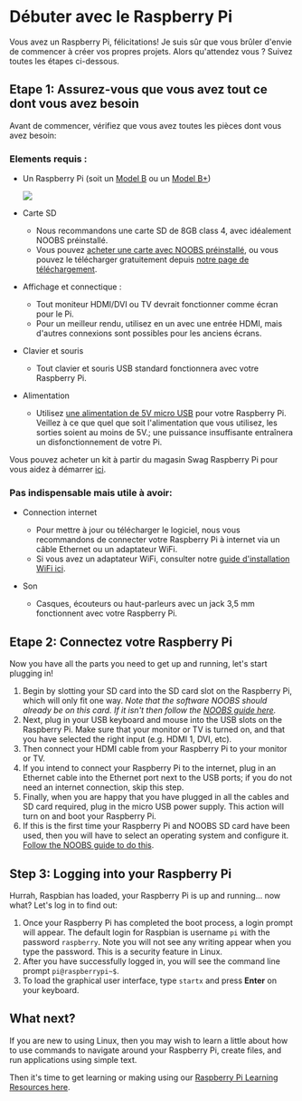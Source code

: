 # Débuter avec le Raspberry Pi

Vous avez un Raspberry Pi, félicitations! Je suis sûr que vous brûler d'envie de commencer à créer vos propres projets. Alors qu'attendez vous ? Suivez toutes les étapes ci-dessous.

## Etape 1: Assurez-vous que vous avez tout ce dont vous avez besoin

Avant de commencer, vérifiez que vous avez toutes les pièces dont vous avez besoin:

### Elements requis :

- Un Raspberry Pi (soit un [Model B](http://www.raspberrypi.org/product/model-b/) ou un  [Model B+](http://www.raspberrypi.org/product/model-b-plus/))

	![](images/Raspberry-Pis.jpg)

- Carte SD
	- Nous recommandons une carte SD de 8GB class 4, avec idéalement NOOBS préinstallé. 
	- Vous pouvez [acheter une carte avec NOOBS préinstallé](http://swag.raspberrypi.org/collections/frontpage/products/noobs-8gb-sd-card), ou vous pouvez le télécharger gratuitement depuis [notre page de téléchargement](http://www.raspberrypi.org/downloads/).
	
- Affichage et connectique :
	- Tout moniteur HDMI/DVI ou TV devrait fonctionner comme écran pour le Pi. 
	- Pour un meilleur rendu, utilisez en un avec une entrée HDMI, mais d'autres connexions sont possibles pour les anciens écrans. 
	
- Clavier et souris
	- Tout clavier et souris USB standard fonctionnera avec votre Raspberry Pi.
	
- Alimentation
	- Utilisez [une alimentation de 5V micro USB](http://swag.raspberrypi.org/collections/pi-kits/products/raspberry-pi-universal-power-supply) pour votre Raspberry Pi. Veillez à ce que quel que soit l'alimentation que vous utilisez, les sorties soient au moins de 5V.; une puissance insuffisante entraînera un disfonctionnement de votre Pi.

Vous pouvez acheter un kit à partir du magasin Swag Raspberry Pi pour vous aidez à démarrer [ici](http://swag.raspberrypi.org/collections/frontpage/products/b-raspberry-pi-starter-kit).

### Pas indispensable mais utile à avoir:

- Connection internet
	- Pour mettre à jour ou télécharger le logiciel, nous vous recommandons de connecter votre Raspberry Pi à internet via un câble Ethernet ou un adaptateur WiFi.
	- Si vous avez un adaptateur WiFi, consulter notre [guide d'installation WiFi  ici](http://www.raspberrypi.org/documentation/configuration/wireless/README.md).

- Son
	- Casques, écouteurs ou haut-parleurs avec un jack 3,5 mm fonctionnent avec votre Raspberry Pi.

	
## Etape 2: Connectez votre Raspberry Pi

Now you have all the parts you need to get up and running, let's start plugging in!

1. Begin by slotting your SD card into the SD card slot on the Raspberry Pi, which will only fit one way. *Note that the software NOOBS should already be on this card. If it isn't then follow the [NOOBS guide here](http://www.raspberrypi.org/help/noobs-setup/).*
1. Next, plug in your USB keyboard and mouse into the USB slots on the Raspberry Pi.
Make sure that your monitor or TV is turned on, and that you have selected the right input (e.g. HDMI 1, DVI, etc).
1. Then connect your HDMI cable from your Raspberry Pi to your monitor or TV.
1. If you intend to connect your Raspberry Pi to the internet, plug in an Ethernet cable into the Ethernet port next to the USB ports; if you do not need an internet connection, skip this step.
1. Finally, when you are happy that you have plugged in all the cables and SD card required, plug in the micro USB power supply. This action will turn on and boot your Raspberry Pi.
1. If this is the first time your Raspberry Pi and NOOBS SD card have been used, then you will have to select an operating system and configure it. [Follow the NOOBS guide to do this](http://www.raspberrypi.org/help/noobs-setup/).

## Step 3: Logging into your Raspberry Pi

Hurrah, Raspbian has loaded, your Raspberry Pi is up and running... now what? Let's log in to find out:

1. Once your Raspberry Pi has completed the boot process, a login prompt will appear. The default login for Raspbian is username `pi` with the password `raspberry`. Note you will not see any writing appear when you type the password. This is a security feature in Linux.
1. After you have successfully logged in, you will see the command line prompt `pi@raspberrypi~$`.
1. To load the graphical user interface, type `startx` and press **Enter** on your keyboard.
	
	
## What next?

If you are new to using Linux, then you may wish to learn a little about how to use commands to navigate around your Raspberry Pi, create files, and run applications using simple text.

Then it's time to get learning or making using our [Raspberry Pi Learning Resources here](http://www.raspberrypi.org/resources/).


